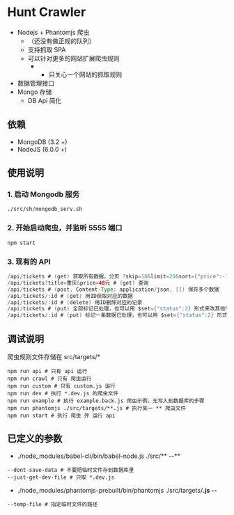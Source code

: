 # Hunt Crawler

* Nodejs + Phantomjs 爬虫
  * （还没有做正规的队列）
  * 支持抓取 SPA
  * 可以针对更多的网站扩展爬虫规则
    * - 只关心一个网站的抓取规则
* 数据管理接口
* Mongo 存储
  * DB Api 简化

## 依赖

* MongoDB (3.2 +)
* NodeJS (6.0.0 +)

## 使用说明

### 1. 启动 Mongodb 服务
```shell
./src/sh/mongodb_serv.sh
```
### 2. 开始启动爬虫，并监听 5555 端口
```shell
npm start
```

### 3. 现有的 API

```java
/api/tickets # (get) 获取所有数据，分页 ?skip=10&limit=20&sort={"price":-1}，skip 是跳过多少个记录，相当于 skip = page * limit
/api/tickets?title=重庆&price=48元 # (get) 查询
/api/tickets # (post, Content-Type: application/json, []) 保存多个数据
/api/tickets/:id # (get) 用ID获取对应的数据
/api/tickets/:id # (delete) 用ID删除对应的记录
/api/tickets # (put) 全部标记已处理，也可以用 $set={"status":2} 形式来改其他字段
/api/tickets/:id # (put) 标记一条数据已处理，也可以用 $set={"status":2} 形式来改其他字段
```

## 调试说明

爬虫规则文件存储在 src/targets/*

```shell
npm run api # 只有 api 运行
npm run crawl # 只有 爬虫运行
npm run custom # 只有 custom.js 运行
npm run dev # 执行 *.dev.js 的爬虫文件
npm run example # 执行 example.back.js 爬虫示例，无写入到数据库的步骤
npm run phantomjs ./src/targets/**.js # 执行某一 ** 爬虫文件
npm run start # 执行 爬虫 并 运行 api
```

## 已定义的参数

* ./node_modules/babel-cli/bin/babel-node.js ./src/** --**
```shell
--dont-save-data # 不要把临时文件存到数据库里
--just-get-dev-file # 只取 *.dev.js
```

* ./node_modules/phantomjs-prebuilt/bin/phantomjs ./src/targets/**.js --**
```shell
--temp-file # 指定临时文件的路径
```
